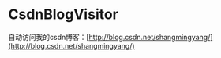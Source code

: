 # CsdnBlogVisitor
自动访问我的csdn博客：[http://blog.csdn.net/shangmingyang/](http://blog.csdn.net/shangmingyang/)
